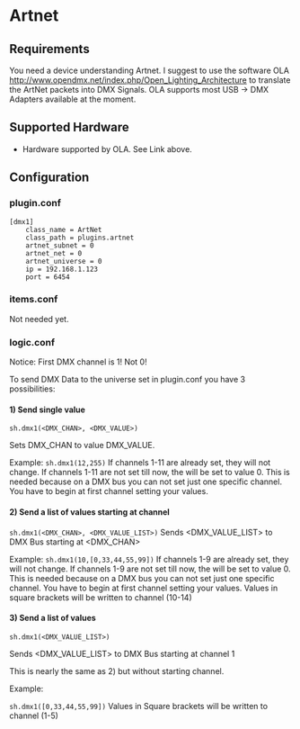 # Artnet

## Requirements

You need a device understanding Artnet.
I suggest to use the software OLA http://www.opendmx.net/index.php/Open_Lighting_Architecture to translate the ArtNet packets into DMX Signals.
OLA supports most USB -> DMX Adapters available at the moment.

## Supported Hardware

* Hardware supported by OLA. See Link above. 

## Configuration

### plugin.conf

```
[dmx1]
	class_name = ArtNet
	class_path = plugins.artnet
	artnet_subnet = 0
	artnet_net = 0
	artnet_universe = 0
	ip = 192.168.1.123
	port = 6454
```

### items.conf

Not needed yet.

### logic.conf
Notice: First DMX channel is 1! Not 0!

To send DMX Data to the universe set in plugin.conf you have 3 possibilities:

#### 1) Send single value
``sh.dmx1(<DMX_CHAN>, <DMX_VALUE>)``

Sets DMX_CHAN to value DMX_VALUE.

Example: ``sh.dmx1(12,255)``
If channels 1-11 are already set, they will not change.
If channels 1-11 are not set till now, the will be set to value 0. 
This is needed because on a DMX bus you can not set just one specific channel.
You have to begin at first channel setting your values.

#### 2) Send a list of values starting at channel
``sh.dmx1(<DMX_CHAN>, <DMX_VALUE_LIST>)``
Sends <DMX_VALUE_LIST> to DMX Bus starting at <DMX_CHAN>

Example:
``sh.dmx1(10,[0,33,44,55,99])``
If channels 1-9 are already set, they will not change.
If channels 1-9 are not set till now, the will be set to value 0. 
This is needed because on a DMX bus you can not set just one specific channel.
You have to begin at first channel setting your values.
Values in square brackets will be written to channel (10-14)

#### 3) Send a list of values

``sh.dmx1(<DMX_VALUE_LIST>)``

Sends <DMX_VALUE_LIST> to DMX Bus starting at channel 1

This is nearly the same as 2) but without starting channel.

Example:

``sh.dmx1([0,33,44,55,99])``
Values in Square brackets will be written to channel (1-5)

